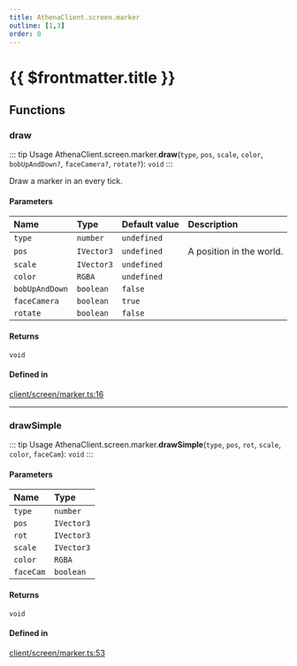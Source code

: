 ```yaml
---
title: AthenaClient.screen.marker
outline: [1,3]
order: 0
---
```


# {{ $frontmatter.title }}


## Functions

### draw

::: tip Usage
AthenaClient.screen.marker.**draw**(`type`, `pos`, `scale`, `color`, `bobUpAndDown?`, `faceCamera?`, `rotate?`): `void`
:::

Draw a marker in an every tick.

#### Parameters

| Name | Type | Default value | Description |
| :------ | :------ | :------ | :------ |
| `type` | `number` | `undefined` |  |
| `pos` | `IVector3` | `undefined` | A position in the world. |
| `scale` | `IVector3` | `undefined` |  |
| `color` | `RGBA` | `undefined` |  |
| `bobUpAndDown` | `boolean` | `false` |  |
| `faceCamera` | `boolean` | `true` |  |
| `rotate` | `boolean` | `false` |  |

#### Returns

`void`

#### Defined in

[client/screen/marker.ts:16](https://github.com/Stuyk/altv-athena/blob/d2642d1/src/core/client/screen/marker.ts#L16)

___

### drawSimple

::: tip Usage
AthenaClient.screen.marker.**drawSimple**(`type`, `pos`, `rot`, `scale`, `color`, `faceCam`): `void`
:::

#### Parameters

| Name | Type |
| :------ | :------ |
| `type` | `number` |
| `pos` | `IVector3` |
| `rot` | `IVector3` |
| `scale` | `IVector3` |
| `color` | `RGBA` |
| `faceCam` | `boolean` |

#### Returns

`void`

#### Defined in

[client/screen/marker.ts:53](https://github.com/Stuyk/altv-athena/blob/d2642d1/src/core/client/screen/marker.ts#L53)

